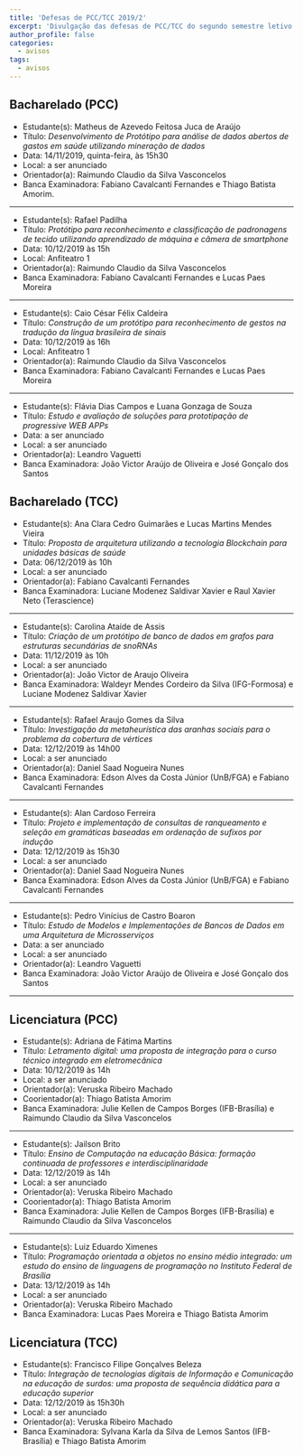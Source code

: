 ```yaml
---
title: 'Defesas de PCC/TCC 2019/2'
excerpt: 'Divulgação das defesas de PCC/TCC do segundo semestre letivo de 2019.'
author_profile: false
categories:
  - avisos
tags:
  - avisos
---
```



## Bacharelado (PCC)

- Estudante(s): Matheus de Azevedo Feitosa Juca de Araújo
- Título:  *Desenvolvimento de Protótipo para análise de dados abertos de gastos em saúde utilizando mineração de dados*
- Data: 14/11/2019, quinta-feira, às 15h30
- Local: a ser anunciado
- Orientador(a): Raimundo Claudio da Silva Vasconcelos 
- Banca Examinadora: Fabiano Cavalcanti Fernandes e Thiago Batista Amorim.

------

- Estudante(s): Rafael Padilha
- Título:  *Protótipo para reconhecimento e classificação de padronagens de tecido utilizando aprendizado de máquina e câmera de smartphone*
- Data: 10/12/2019 às 15h
- Local: Anfiteatro 1
- Orientador(a): Raimundo Claudio da Silva Vasconcelos
- Banca Examinadora: Fabiano Cavalcanti Fernandes e Lucas Paes Moreira

------

- Estudante(s): Caio César Félix Caldeira
- Título:  *Construção de um protótipo para reconhecimento de gestos na tradução da língua brasileira de sinais*
- Data: 10/12/2019 às 16h
- Local: Anfiteatro 1
- Orientador(a): Raimundo Claudio da Silva Vasconcelos
- Banca Examinadora: Fabiano Cavalcanti Fernandes e Lucas Paes Moreira

------

- Estudante(s): Flávia Dias Campos e Luana Gonzaga de Souza
- Título:  *Estudo e avaliação de soluções para prototipação de progressive WEB APPs*
- Data: a ser anunciado
- Local: a ser anunciado
- Orientador(a): Leandro Vaguetti
- Banca Examinadora: João Victor Araújo de Oliveira e José Gonçalo dos Santos


## Bacharelado (TCC)

- Estudante(s): Ana Clara Cedro Guimarães e Lucas Martins Mendes Vieira
- Título:  *Proposta de arquitetura utilizando a tecnologia Blockchain para unidades básicas de saúde*
- Data: 06/12/2019 às 10h
- Local: a ser anunciado
- Orientador(a): Fabiano Cavalcanti Fernandes
- Banca Examinadora: Luciane Modenez Saldivar Xavier e Raul Xavier Neto (Terascience)

------

- Estudante(s): Carolina Ataíde de Assis
- Título:  *Criação de um protótipo de banco de dados em grafos para estruturas secundárias de snoRNAs*
- Data: 11/12/2019 às 10h
- Local: a ser anunciado
- Orientador(a): João Victor de Araujo Oliveira
- Banca Examinadora: Waldeyr Mendes Cordeiro da Silva (IFG-Formosa) e Luciane Modenez Saldivar Xavier


------

- Estudante(s): Rafael Araujo Gomes da Silva
- Título:  *Investigação da metaheurística das aranhas sociais para o problema da cobertura de vértices*
- Data: 12/12/2019 às 14h00
- Local: a ser anunciado
- Orientador(a): Daniel Saad Nogueira Nunes
- Banca Examinadora: Edson Alves da Costa Júnior (UnB/FGA) e  Fabiano Cavalcanti Fernandes

------

- Estudante(s): Alan Cardoso Ferreira
- Título:  *Projeto e implementação de consultas de ranqueamento e seleção em gramáticas baseadas em ordenação de sufixos por indução*
- Data: 12/12/2019 às 15h30
- Local: a ser anunciado
- Orientador(a): Daniel Saad Nogueira Nunes
- Banca Examinadora: Edson Alves da Costa Júnior (UnB/FGA) e  Fabiano Cavalcanti Fernandes

------

- Estudante(s): Pedro Vinícius de Castro Boaron
- Título:  *Estudo de Modelos e Implementações de Bancos de Dados em uma Arquitetura de  Microsserviços*
- Data: a ser anunciado
- Local: a ser anunciado
- Orientador(a): Leandro Vaguetti
- Banca Examinadora: João Victor Araújo de Oliveira e José Gonçalo dos Santos

------

## Licenciatura (PCC)

- Estudante(s): Adriana de Fátima Martins
- Título:  *Letramento digital: uma proposta de integração para o curso técnico integrado em eletromecânica*
- Data: 10/12/2019 às 14h
- Local: a ser anunciado
- Orientador(a): Veruska Ribeiro Machado
- Coorientador(a): Thiago Batista Amorim
- Banca Examinadora: Julie Kellen de Campos Borges (IFB-Brasília) e Raimundo Claudio da Silva Vasconcelos

------

- Estudante(s): Jailson Brito
- Título:  *Ensino de Computação na educação Básica: formação continuada de professores e interdisciplinaridade*
- Data: 12/12/2019 às 14h
- Local: a ser anunciado
- Orientador(a): Veruska Ribeiro Machado
- Coorientador(a): Thiago Batista Amorim
- Banca Examinadora: Julie Kellen de Campos Borges (IFB-Brasília) e Raimundo Claudio da Silva Vasconcelos

------

- Estudante(s): Luiz Eduardo Ximenes
- Título:  *Programação orientada a objetos no ensino médio integrado: um estudo do ensino de linguagens de programação no Instituto Federal de Brasília*
- Data: 13/12/2019 às 14h
- Local: a ser anunciado
- Orientador(a): Veruska Ribeiro Machado
- Banca Examinadora: Lucas Paes Moreira e  Thiago Batista Amorim

## Licenciatura (TCC)


- Estudante(s): Francisco Filipe Gonçalves Beleza
- Título:  *Integração de tecnologias digitais de Informação e Comunicação na educação de surdos: uma proposta de sequência didática para a educação superior*
- Data: 12/12/2019 às 15h30h
- Local: a ser anunciado
- Orientador(a): Veruska Ribeiro Machado
- Banca Examinadora: Sylvana Karla da Silva de Lemos Santos (IFB-Brasília) e Thiago Batista Amorim
